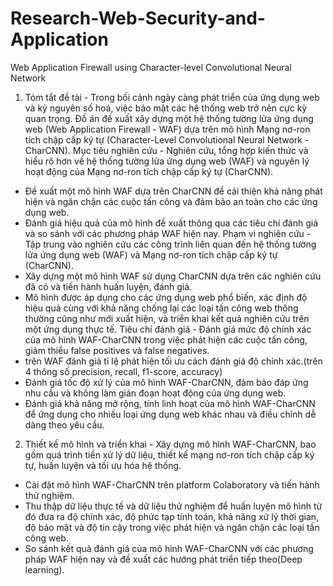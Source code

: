 # Research-Web-Security-and-Application

Web Application Firewall using Character-level Convolutional Neural Network


1.	Tóm tắt đề tài 	-	Trong bối cảnh ngày càng phát triển của ứng dụng web và kỷ nguyên số hoá, việc bảo mật các hệ thống web trở nên cực kỳ quan trọng. Đồ án đề xuất xây dựng một hệ thống tường lửa ứng dụng web (Web Application Firewall - WAF) dựa trên mô hình Mạng nơ-ron tích chập cấp ký tự (Character-Level Convolutional Neural Network - CharCNN).
Mục tiêu nghiên cứu	-	Nghiên cứu, tổng hợp kiến thức và hiểu rõ hơn về hệ thống tường lửa ứng dụng web (WAF) và nguyên lý hoạt động của Mạng nơ-ron tích chập cấp ký tự (CharCNN).
-	Đề xuất một mô hình WAF dựa trên CharCNN để cải thiện khả năng phát hiện và ngăn chặn các cuộc tấn công và đảm bảo an toàn cho các ứng dụng web.
-	Đánh giá hiệu quả của mô hình đề xuất thông qua các tiêu chí đánh giá và so sánh với các phương pháp WAF hiện nay.
Phạm vi nghiên cứu	-	Tập trung vào nghiên cứu các công trình liên quan đến hệ thống tường lửa ứng dụng web (WAF) và Mạng nơ-ron tích chập cấp ký tự (CharCNN).
-	Xây dựng một mô hình WAF sử dụng CharCNN dựa trên các nghiên cứu đã có và tiến hành huấn luyện, đánh giá.
-	Mô hình được áp dụng cho các ứng dụng web phổ biến, xác định độ hiệu quả cùng với khả năng chống lại các loại tấn công web thông thường cũng như mới xuất hiện, và triển khai kết quả nghiên cứu trên một ứng dụng thực tế.
Tiêu chí đánh giá	-	Đánh giá mức độ chính xác của mô hình WAF-CharCNN trong việc phát hiện các cuộc tấn công, giảm thiểu false positives và false negatives.
-	trên WAF  đánh giá tỉ lệ phát hiện tối ưu cách đánh giá độ chính xác.(trên 4 thông số precision, recall, f1-score, accuracy)
-	Đánh giá tốc độ xử lý của mô hình WAF-CharCNN, đảm bảo đáp ứng nhu cầu và không làm gián đoạn hoạt động của ứng dụng web.
-	Đánh giá khả năng mở rộng, tính linh hoạt của mô hình WAF-CharCNN để ứng dụng cho nhiều loại ứng dụng web khác nhau và điều chỉnh dễ dàng theo yêu cầu.
2.	Thiết kế mô hình và triển khai  	-	Xây dựng mô hình WAF-CharCNN, bao gồm quá trình tiền xử lý dữ liệu, thiết kế mạng nơ-ron tích chập cấp ký tự, huấn luyện và tối ưu hóa hệ thống.
-	Cài đặt mô hình WAF-CharCNN trên platform Colaboratory và tiến hành thử nghiệm.
-	Thu thập dữ liệu thực tế và dữ liệu thử nghiệm để huấn luyện mô hình từ đó đưa ra độ chính xác, độ phức tạp tính toán, khả năng xử lý thời gian, độ bảo mật và độ tin cậy trong việc phát hiện và ngăn chặn các loại tấn công web.
-	So sánh kết quả đánh giá của mô hình WAF-CharCNN với các phương pháp WAF hiện nay và đề xuất các hướng phát triển tiếp theo(Deep learning).
